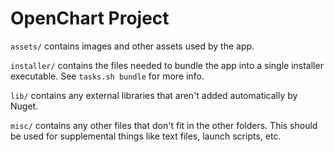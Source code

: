 # OpenChart Project

`assets/` contains images and other assets used by the app.

`installer/` contains the files needed to bundle the app into a single installer executable. See `tasks.sh bundle` for more info.

`lib/` contains any external libraries that aren't added automatically by Nuget.

`misc/` contains any other files that don't fit in the other folders. This should be used for supplemental things like text files, launch scripts, etc.
